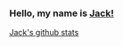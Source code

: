 ### Hello, my name is [Jack!](https:/jack-miller.me)

[Jack's github stats](https://github-readme-stats.vercel.app/api?username=jackdmiller&show_icons=true&hide_border=true)
